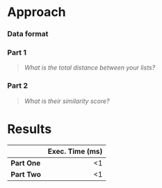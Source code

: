 # Approach
### Data format


### Part 1
> _What is the total distance between your lists?_




### Part 2
> _What is their similarity score?_



# Results

|              | Exec. Time (ms) |
|--------------|----------------:|
| **Part One** |              <1 |
| **Part Two** |              <1 |
